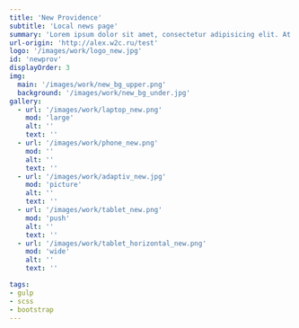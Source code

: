 ```yaml
---
title: 'New Providence'
subtitle: 'Local news page'
summary: 'Lorem ipsum dolor sit amet, consectetur adipisicing elit. At debitis distinctio doloribus harum impedit modi quisquam rerum sit tempora vero.'
url-origin: 'http://alex.w2c.ru/test'
logo: '/images/work/logo_new.jpg'
id: 'newprov'
displayOrder: 3
img:
  main: '/images/work/new_bg_upper.png'
  background: '/images/work/new_bg_under.jpg'
gallery:
  - url: '/images/work/laptop_new.png'
    mod: 'large'
    alt: ''
    text: ''
  - url: '/images/work/phone_new.png'
    mod: ''
    alt: ''
    text: ''
  - url: '/images/work/adaptiv_new.jpg'
    mod: 'picture'
    alt: ''
    text: ''
  - url: '/images/work/tablet_new.png'
    mod: 'push'
    alt: ''
    text: ''
  - url: '/images/work/tablet_horizontal_new.png'
    mod: 'wide'
    alt: ''
    text: ''

tags:
- gulp
- scss
- bootstrap
---
```

